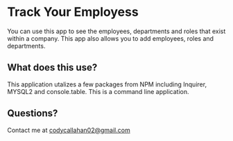 # Track Your Employess

You can use this app to see the employees, departments and roles that exist within a company. This app also allows you to add employees, roles and departments.

## What does this use?
This application utalizes a few packages from NPM including Inquirer, MYSQL2 and console.table. This is a command line application.

## Questions?
Contact me at codycallahan02@gmail.com

